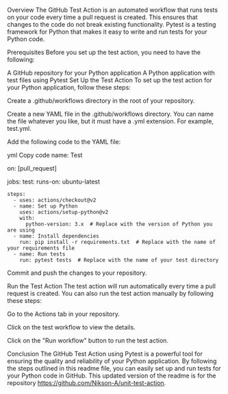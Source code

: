 Overview
The GitHub Test Action is an automated workflow that runs tests on your code every time a pull request is created. This ensures that changes to the code do not break existing functionality. Pytest is a testing framework for Python that makes it easy to write and run tests for your Python code.

Prerequisites
Before you set up the test action, you need to have the following:

A GitHub repository for your Python application
A Python application with test files using Pytest
Set Up the Test Action
To set up the test action for your Python application, follow these steps:

Create a .github/workflows directory in the root of your repository.

Create a new YAML file in the .github/workflows directory. You can name the file whatever you like, but it must have a .yml extension. For example, test.yml.

Add the following code to the YAML file:

yml
Copy code
name: Test

on: [pull_request]

jobs:
  test:
    runs-on: ubuntu-latest

    steps:
      - uses: actions/checkout@v2
      - name: Set up Python
        uses: actions/setup-python@v2
        with:
          python-version: 3.x  # Replace with the version of Python you are using
      - name: Install dependencies
        run: pip install -r requirements.txt  # Replace with the name of your requirements file
      - name: Run tests
        run: pytest tests  # Replace with the name of your test directory
Commit and push the changes to your repository.

Run the Test Action
The test action will run automatically every time a pull request is created. You can also run the test action manually by following these steps:

Go to the Actions tab in your repository.

Click on the test workflow to view the details.

Click on the "Run workflow" button to run the test action.

Conclusion
The GitHub Test Action using Pytest is a powerful tool for ensuring the quality and reliability of your Python application. By following the steps outlined in this readme file, you can easily set up and run tests for your Python code in GitHub. This updated version of the readme is for the repository https://github.com/Nikson-A/unit-test-action.
